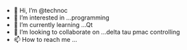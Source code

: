 - 👋 Hi, I’m @technoc
- 👀 I’m interested in ...programming
- 🌱 I’m currently learning ...Qt
- 💞️ I’m looking to collaborate on ...delta tau pmac controlling
- 📫 How to reach me ...

<!---
technoc/technoc is a ✨ special ✨ repository because its `README.md` (this file) appears on your GitHub profile.
You can click the Preview link to take a look at your changes.
--->
